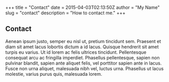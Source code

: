 +++
title = "Contact"
date = 2015-04-03T02:13:50Z
author = "My Name"
slug = "contact"
description = "How to contact me."
+++

## Contact

Aenean ipsum justo, semper eu nisl ut, pretium tincidunt sem. Praesent et diam sit amet lacus lobortis dictum a id lacus. Quisque hendrerit sit amet turpis eu varius. Ut id lorem ac felis ultrices tincidunt. Pellentesque consequat arcu ac fringilla imperdiet. Phasellus pellentesque, sapien non pulvinar blandit, sapien ante aliquet felis, vel porttitor sapien ante in lacus. Fusce non urna aliquet, malesuada nibh vel, luctus urna. Phasellus ut lacus molestie, varius purus quis, malesuada lorem.
